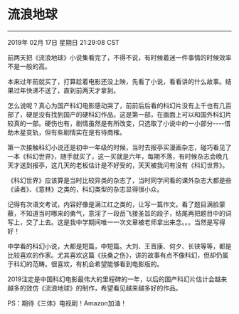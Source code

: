 # 流浪地球

---------
2019年 02月 17日 星期日 21:29:08 CST

前两天把《流浪地球》小说集看完了，不得不说，有时候着迷一件事情的时候效率不是一般的高。

本来过年前就买了，打算趁着电影还没上映，先看了小说，看看讲的什么故事。结果过年快递不送了，直到前两天才拿到。

怎么说呢？真心为国产科幻电影感动哭了，前前后后看的科幻片没有上千也有几百部了，硬是没有找到国产的硬科幻作品。这是第一部，在画面上可以和国外科幻片较真的一部。硬伤也有，剧情虽然是有所改变，只选取了小说中的一小部分----借助木星变轨，但有些剧情实在是有待商榷。

第一次接触科幻小说还是初中一年级的时候，当时去报亭买漫画杂志，碰巧看见了一本《科幻世界》，随手就买了，这一买就是六年，每期不落，有时候杂志会晚几天才送到报亭，这几天的老板估计是不好受的，天天被我问有没有《科幻世界》。

《科幻世界》应该算是当时比较异类的杂志了，当时同学间看的课外杂志大都是些《读者》、《意林》之类的，科幻类型的杂志显得很小众。

记得有次语文考试，内容好像是满江红之类的，让写一篇作文。看了题目满脸蒙蔽，不知道当时哪来的勇气，意淫了一段岳飞接圣旨的段子，结尾再把题目中的词写上，交了上去。这是我中学期间唯一一次文章被老师拿出来念。。。当然是写得好！

中学看的科幻小说，大都是短篇，中短篇。大刘、王晋康、何夕、长铗等等，都是比较喜欢的作家。尤其喜欢这篇《扶桑之伤》，讲的故事有点不像科幻，但却仍属于科幻的范畴。很喜欢，有机会希望能够看到电影版的。

2019注定是中国科幻电影最伟大的里程碑的一年，以后的国产科幻片估计会越来越多的效仿《流浪地球》的制作，希望看见越来越多好的作品。

PS：期待《三体》电视剧！Amazon加油！
